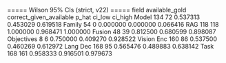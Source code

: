 ===== Wilson 95% CIs (strict, v22) =====
     field  available_gold  correct_given_available    p_hat   ci_low  ci_high
     Model             134                       72 0.537313 0.453029 0.619518
    Family              54                        0 0.000000 0.000000 0.066416
       RAG             118                      118 1.000000 0.968471 1.000000
    Fusion              48                       39 0.812500 0.680599 0.898087
Objectives               8                        6 0.750000 0.409270 0.928522
Vision Enc             160                       86 0.537500 0.460269 0.612972
  Lang Dec             168                       95 0.565476 0.489883 0.638142
      Task             168                      161 0.958333 0.916501 0.979673
